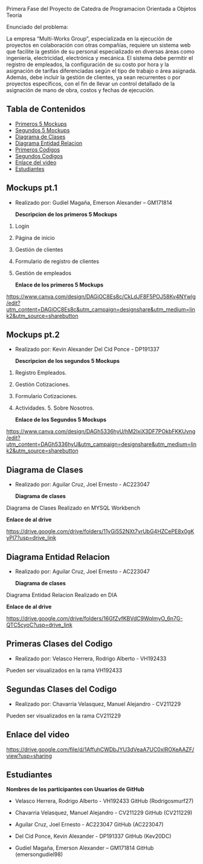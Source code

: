Primera Fase del Proyecto de Catedra de Programacion Orientada a Objetos Teoria

Enunciado del problema:

La empresa “Multi-Works Group”, especializada en la ejecución de proyectos en colaboración con otras compañías, requiere un sistema web que facilite la gestión de su personal especializado en diversas áreas como ingeniería, electricidad, electrónica y mecánica.
El sistema debe permitir el registro de empleados, la configuración de su costo por hora y la asignación de tarifas diferenciadas según el tipo de trabajo o área asignada. Además, debe incluir la gestión de clientes, ya sean recurrentes o por proyectos específicos, con el fin de llevar un control detallado de la asignación de mano de obra, costos y fechas de ejecución.

## Tabla de Contenidos

  - [Primeros 5 Mockups](#Mockups-pt.1)
  - [Segundos 5 Mockups](#Mockups-pt.2)
  - [Diagrama de Clases](#Diagrama-de-Clases)
  - [Diagrama Entidad Relacion](#Diagrama-Entidad-Relacion)
  - [Primeros Codigos](#Primeras-Clases-Del-Codigo)
  - [Segundos Codigos](#Segundas-Clases-Del-Codigo)
  - [Enlace del video](#Enlace-del-video)
  - [Estudiantes](#Estudiantes)
  
 
## Mockups pt.1

- Realizado por: Gudiel Magaña, Emerson Alexander – GM171814 

    **Descripcion de los primeros 5 Mockups**
  
1. Login
2. Página de inicio
3. Gestión de clientes
4. Formulario de registro de clientes
5. Gestión de empleados

   **Enlace de los primeros 5 Mockups**

  https://www.canva.com/design/DAGiOC8Es8c/CkLdJF8F5POJ58Kv4NYwlg/edit?utm_content=DAGiOC8Es8c&utm_campaign=designshare&utm_medium=link2&utm_source=sharebutton

## Mockups pt.2

- Realizado por: Kevin Alexander Del Cid Ponce - DP191337

    **Descripcion de los segundos 5 Mockups**
  
1. Registro Empleados.
2. Gestión Cotizaciones.
3. Formulario Cotizaciones.
4. Actividades.
5. Sobre Nosotros.

   **Enlace de los Segundos 5 Mockups**

 https://www.canva.com/design/DAGh5336hyU/hM2lxiX3DF7POkbFKKUvng/edit?utm_content=DAGh5336hyU&utm_campaign=designshare&utm_medium=link2&utm_source=sharebutton


## Diagrama de Clases

- Realizado por: Aguilar Cruz, Joel Ernesto - AC223047 

    **Diagrama de clases**
  
Diagrama de Clases Realizado en MYSQL Workbench

   **Enlace de al drive**

 https://drive.google.com/drive/folders/11yGi552NXt7yrUbG4HZCePE8x0gKyPl7?usp=drive_link

 ## Diagrama Entidad Relacion
 
- Realizado por: Aguilar Cruz, Joel Ernesto - AC223047 

    **Diagrama de clases**
  
Diagrama Entidad Relacion Realizado en DIA

   **Enlace de al drive**

https://drive.google.com/drive/folders/16GfZvfKBVdC9WqImyO_6n7G-QTC5cyoC?usp=drive_link

 ## Primeras Clases del Codigo
 
- Realizado por: Velasco Herrera, Rodrigo Alberto - VH192433
  
Pueden ser visualizados en la rama VH192433

 ## Segundas Clases del Codigo
 
- Realizado por: Chavarria Velasquez, Manuel Alejandro - CV211229 
  
Pueden ser visualizados en la rama CV211229

 ## Enlace del video
 
https://drive.google.com/file/d/1AffuhCWDbJYU3dVeaA7UC0xlROXeAAZF/view?usp=sharing

## Estudiantes
 
**Nombres de los participantes con Usuarios de GitHub**
  
- Velasco Herrera, Rodrigo Alberto - VH192433 GitHub (Rodrigosmurf27)

- Chavarria Velasquez, Manuel Alejandro - CV211229 GitHub (CV211229)

- Aguilar Cruz, Joel Ernesto - AC223047 GitHub (AC223047)

- Del Cid Ponce, Kevin Alexander - DP191337 GitHub (Kev20DC)

- Gudiel Magaña, Emerson Alexander – GM171814 GitHub (emersongudiel98)

